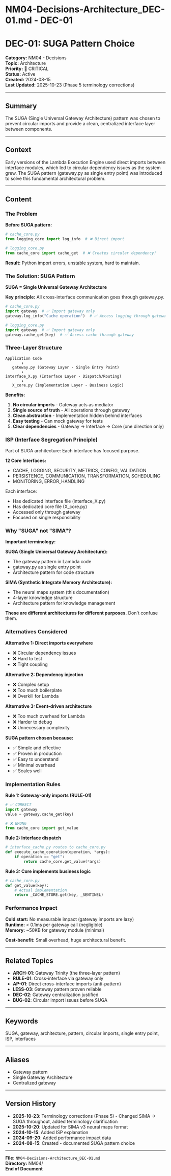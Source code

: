 # NM04-Decisions-Architecture_DEC-01.md - DEC-01

# DEC-01: SUGA Pattern Choice

**Category:** NM04 - Decisions  
**Topic:** Architecture  
**Priority:** 🔴 CRITICAL  
**Status:** Active  
**Created:** 2024-08-15  
**Last Updated:** 2025-10-23 (Phase 5 terminology corrections)

---

## Summary

The SUGA (Single Universal Gateway Architecture) pattern was chosen to prevent circular imports and provide a clean, centralized interface layer between components.

---

## Context

Early versions of the Lambda Execution Engine used direct imports between interface modules, which led to circular dependency issues as the system grew. The SUGA pattern (gateway.py as single entry point) was introduced to solve this fundamental architectural problem.

---

## Content

### The Problem

**Before SUGA pattern:**
```python
# cache_core.py
from logging_core import log_info  # ❌ Direct import

# logging_core.py  
from cache_core import cache_get  # ❌ Creates circular dependency!
```

**Result:** Python import errors, unstable system, hard to maintain.

### The Solution: SUGA Pattern

**SUGA = Single Universal Gateway Architecture**

**Key principle:** All cross-interface communication goes through gateway.py.

```python
# cache_core.py
import gateway  # ✅ Import gateway only
gateway.log_info("Cache operation")  # ✅ Access logging through gateway

# logging_core.py
import gateway  # ✅ Import gateway only  
gateway.cache_get(key)  # ✅ Access cache through gateway
```

### Three-Layer Structure

```
Application Code
       ↓
   gateway.py (Gateway Layer - Single Entry Point)
       ↓
interface_X.py (Interface Layer - Dispatch/Routing)
       ↓
   X_core.py (Implementation Layer - Business Logic)
```

**Benefits:**
1. **No circular imports** - Gateway acts as mediator
2. **Single source of truth** - All operations through gateway
3. **Clean abstraction** - Implementation hidden behind interfaces
4. **Easy testing** - Can mock gateway for tests
5. **Clear dependencies** - Gateway → Interface → Core (one direction only)

### ISP (Interface Segregation Principle)

Part of SUGA architecture: Each interface has focused purpose.

**12 Core Interfaces:**
- CACHE, LOGGING, SECURITY, METRICS, CONFIG, VALIDATION
- PERSISTENCE, COMMUNICATION, TRANSFORMATION, SCHEDULING
- MONITORING, ERROR_HANDLING

Each interface:
- Has dedicated interface file (interface_X.py)
- Has dedicated core file (X_core.py)
- Accessed only through gateway
- Focused on single responsibility

### Why "SUGA" not "SIMA"?

**Important terminology:**

**SUGA (Single Universal Gateway Architecture):**
- The gateway pattern in Lambda code
- gateway.py as single entry point
- Architecture pattern for code structure

**SIMA (Synthetic Integrate Memory Architecture):**
- The neural maps system (this documentation)
- 4-layer knowledge structure
- Architecture pattern for knowledge management

**These are different architectures for different purposes.** Don't confuse them.

### Alternatives Considered

**Alternative 1: Direct imports everywhere**
- ❌ Circular dependency issues
- ❌ Hard to test
- ❌ Tight coupling

**Alternative 2: Dependency injection**
- ❌ Complex setup
- ❌ Too much boilerplate
- ❌ Overkill for Lambda

**Alternative 3: Event-driven architecture**
- ❌ Too much overhead for Lambda
- ❌ Harder to debug
- ❌ Unnecessary complexity

**SUGA pattern chosen because:**
- ✅ Simple and effective
- ✅ Proven in production
- ✅ Easy to understand
- ✅ Minimal overhead
- ✅ Scales well

### Implementation Rules

**Rule 1: Gateway-only imports (RULE-01)**
```python
# ✅ CORRECT
import gateway
value = gateway.cache_get(key)

# ❌ WRONG
from cache_core import get_value
```

**Rule 2: Interface dispatch**
```python
# interface_cache.py routes to cache_core.py
def execute_cache_operation(operation, *args):
    if operation == "get":
        return cache_core.get_value(*args)
```

**Rule 3: Core implements business logic**
```python
# cache_core.py  
def get_value(key):
    # Actual implementation
    return _CACHE_STORE.get(key, _SENTINEL)
```

### Performance Impact

**Cold start:** No measurable impact (gateway imports are lazy)  
**Runtime:** < 0.1ms per gateway call (negligible)  
**Memory:** ~50KB for gateway module (minimal)

**Cost-benefit:** Small overhead, huge architectural benefit.

---

## Related Topics

- **ARCH-01**: Gateway Trinity (the three-layer pattern)
- **RULE-01**: Cross-interface via gateway only
- **AP-01**: Direct cross-interface imports (anti-pattern)
- **LESS-03**: Gateway pattern proven reliable
- **DEC-02**: Gateway centralization justified
- **BUG-02**: Circular import issues before SUGA

---

## Keywords

SUGA, gateway, architecture, pattern, circular imports, single entry point, ISP, interfaces

---

## Aliases

- Gateway pattern
- Single Gateway Architecture
- Centralized gateway

---

## Version History

- **2025-10-23**: Terminology corrections (Phase 5) - Changed SIMA → SUGA throughout, added terminology clarification
- **2025-10-20**: Updated for SIMA v3 neural maps format
- **2024-10-15**: Added ISP explanation
- **2024-09-20**: Added performance impact data
- **2024-08-15**: Created - documented SUGA pattern choice

---

**File:** `NM04-Decisions-Architecture_DEC-01.md`  
**Directory:** NM04/  
**End of Document**

